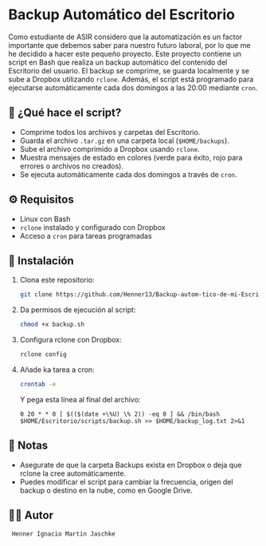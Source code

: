 # Backup Automático del Escritorio
Como estudiante de ASIR considero que la automatización es un factor importante que debemos saber para nuestro futuro laboral, por lo que me he decidido a hacer este pequeño proyecto.
Este proyecto contiene un script en Bash que realiza un backup automático del contenido del Escritorio del usuario. El backup se comprime, se guarda localmente y se sube a Dropbox utilizando `rclone`.
Además, el script está programado para ejecutarse automáticamente cada dos domingos a las 20:00 mediante `cron`.

## 📁 ¿Qué hace el script?

- Comprime todos los archivos y carpetas del Escritorio.
- Guarda el archivo `.tar.gz` en una carpeta local (`$HOME/backups`).
- Sube el archivo comprimido a Dropbox usando `rclone`.
- Muestra mensajes de estado en colores (verde para éxito, rojo para errores o archivos no creados).
- Se ejecuta automáticamente cada dos domingos a través de `cron`.

## ⚙️ Requisitos

- Linux con Bash
- `rclone` instalado y configurado con Dropbox
- Acceso a `cron` para tareas programadas

## 🚀 Instalación

1. Clona este repositorio:
   ```bash
   git clone https://github.com/Henner13/Backup-autom-tico-de-mi-Escritorio.git
   ```
2. Da permisos de ejecución al script:
   ```bash
   chmod +x backup.sh
   ```
3. Configura rclone con Dropbox:
   ```bash
   rclone config
   ```
4. Añade ka tarea a cron:
   ```bash
   crontab -e
   ```
   Y pega esta línea al final del archivo:
   ```
   0 20 * * 0 [ $(($(date +\%U) \% 2)) -eq 0 ] && /bin/bash $HOME/Escritorio/scripts/backup.sh >> $HOME/backup_log.txt 2>&1
   ```
## 📌 Notas
   * Asegurate de que la carpeta Backups exista en Dropbox o deja que rclone la cree automáticamente.
   * Puedes modificar el script para cambiar la frecuencia, origen del backup o destino en la nube, como en Google Drive.
  
## 🧑‍💻 Autor
     Henner Ignacio Martin Jaschke
